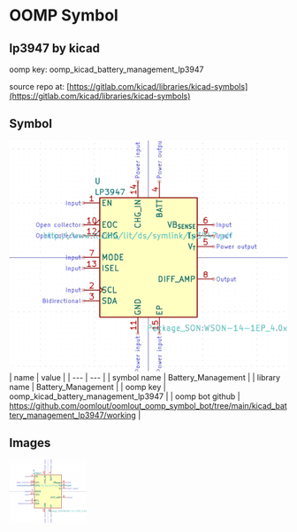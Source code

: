 # OOMP Symbol  
## lp3947  by kicad  
  
oomp key: oomp_kicad_battery_management_lp3947  
  
source repo at: [https://gitlab.com/kicad/libraries/kicad-symbols](https://gitlab.com/kicad/libraries/kicad-symbols)  
## Symbol  
  
[![working.png](working_600.png)](working.png)  
| name | value | 
| --- | --- | 
| symbol name | Battery_Management | 
| library name | Battery_Management | 
| oomp key | oomp_kicad_battery_management_lp3947 | 
| oomp bot github | https://github.com/oomlout/oomlout_oomp_symbol_bot/tree/main/kicad_battery_management_lp3947/working | 
## Images  
  
[![working.png](working_140.png)](working.png)  
